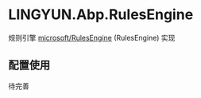 # LINGYUN.Abp.RulesEngine

规则引擎 [microsoft/RulesEngine](https://github.com/microsoft/RulesEngine) (RulesEngine) 实现

## 配置使用

待完善